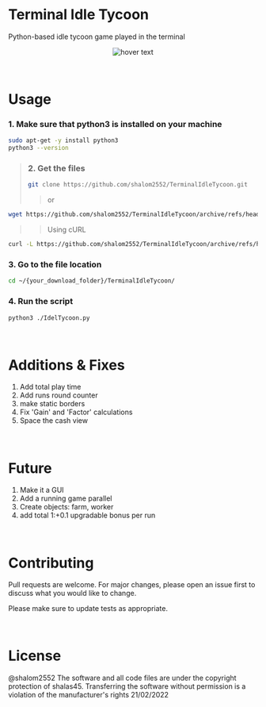 # Terminal Idle Tycoon
Python-based idle tycoon game played in the terminal

<p align="center">
  <img src="https://i.ibb.co/jgz57S9/Screenshot-2022-02-21-180649.png" title="hover text">
</p>

<br>

# Usage
### 1. Make sure that python3 is installed on your machine
```bash
sudo apt-get -y install python3 
python3 --version
```
>### 2. Get the files
>
>```bash
>git clone https://github.com/shalom2552/TerminalIdleTycoon.git
>```
>> or
```bash
wget https://github.com/shalom2552/TerminalIdleTycoon/archive/refs/heads/main.zip
```
>> Using cURL
```bash
curl -L https://github.com/shalom2552/TerminalIdleTycoon/archive/refs/heads/main.zip
```
### 3. Go to the file location
```bash
cd ~/{your_download_folder}/TerminalIdleTycoon/
```
### 4. Run the script
```bash
python3 ./IdelTycoon.py
```
<br>

# Additions & Fixes
  1. Add total play time 
  2. Add runs round counter
  3. make static borders
  4. Fix 'Gain' and 'Factor' calculations
  5. Space the cash view

<br>
  
# Future
  1. Make it a GUI
  2. Add a running game parallel
  3. Create objects: farm, worker
  4. add total 1:+0.1 upgradable bonus per run
  
<br>

# Contributing
Pull requests are welcome. For major changes, please open an issue first to discuss what you would like to change.

Please make sure to update tests as appropriate.

<br>

# License
@shalom2552 The software and all code files are under the copyright protection of shalas45. Transferring the software without permission is a violation of the manufacturer's rights 21/02/2022
